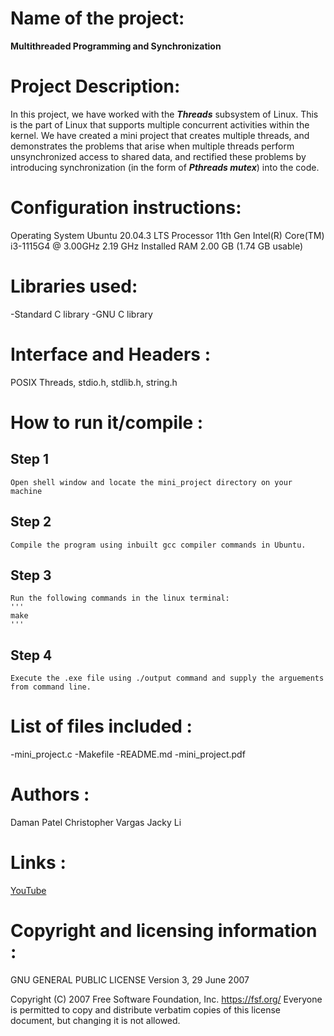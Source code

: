 # Name of the project:
**Multithreaded Programming and Synchronization**

# Project Description:
In this project, we have worked with the **_Threads_** subsystem of Linux. This is the part of
Linux that supports multiple concurrent activities within the kernel. We have created a mini project that creates multiple threads, and demonstrates the problems that arise when multiple threads perform unsynchronized access to shared data, and rectified these problems by introducing synchronization (in the form of **_Pthreads mutex_**) into the code.

# Configuration instructions: 
Operating System  Ubuntu 20.04.3 LTS
Processor	      11th Gen Intel(R) Core(TM) i3-1115G4 @ 3.00GHz   2.19 GHz
Installed RAM	  2.00 GB (1.74 GB usable)

# Libraries used:
-Standard C library
-GNU C library

# Interface and Headers :
POSIX Threads, stdio.h, stdlib.h, string.h

# How to run it/compile :

## Step 1
	Open shell window and locate the mini_project directory on your machine

## Step 2
	Compile the program using inbuilt gcc compiler commands in Ubuntu.
	
## Step 3
	Run the following commands in the linux terminal:
	'''
	make
	'''
## Step 4
	Execute the .exe file using ./output command and supply the arguements from command line.


# List of files included :
-mini_project.c
-Makefile
-README.md
-mini_project.pdf

# Authors :
Daman Patel
Christopher Vargas
Jacky Li

# Links :
[YouTube](https://youtu.be/uq5qFREFTJg)

# Copyright and licensing information : 
GNU GENERAL PUBLIC LICENSE
Version 3, 29 June 2007

Copyright (C) 2007 Free Software Foundation, Inc. <https://fsf.org/>
Everyone is permitted to copy and distribute verbatim copies
of this license document, but changing it is not allowed.
